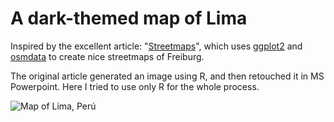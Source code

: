 # A dark-themed map of Lima

Inspired by the excellent article: "[Streetmaps](https://ggplot2tutor.com/streetmaps/streetmaps/)", which uses [ggplot2](https://ggplot2.tidyverse.org/) and [osmdata](https://docs.ropensci.org/osmdata/) to create nice streetmaps of Freiburg.

The original article generated an image using R, and then retouched it in MS Powerpoint. Here I tried to use only R for the whole process.

![Map of Lima, Perú](https://raw.githubusercontent.com/jmcastagnetto/map-lima-ggplot/master/lima-map-20191128-a4.png)